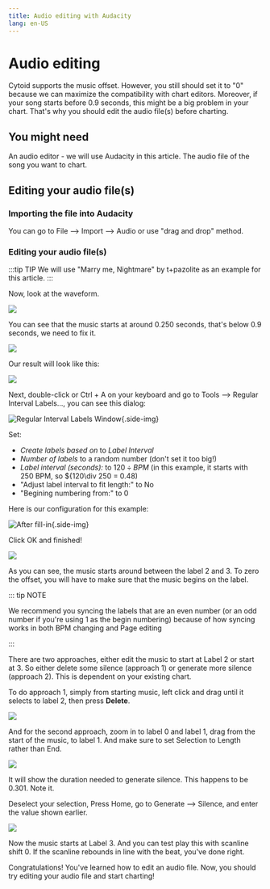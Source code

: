 ```yaml
---
title: Audio editing with Audacity
lang: en-US
---
```


# Audio editing

Cytoid supports the music offset. However, you still should set it to "0" because we can maximize the compatibility with chart editors. Moreover, if your song starts before 0.9 seconds, this might be a big problem in your chart. That's why you should edit the audio file(s) before charting.

## You might need

An audio editor - we will use Audacity in this article.
The audio file of the song you want to chart.

## Editing your audio file(s)


### Importing the file into Audacity

You can go to File --> Import --> Audio or use "drag and drop" method.

### Editing your audio file(s)

:::tip TIP
We will use "Marry me, Nightmare" by t+pazolite as an example for this article.
:::

Now, look at the waveform.

![](./_sources_audio.md/start.png)

You can see that the music starts at around 0.250 seconds, that's below 0.9 seconds, we need to fix it.

![](./_sources_audio.md/slience.png)

Our result will look like this:

![](./_sources_audio.md/after.png)

Next, double-click or Ctrl + A on your keyboard and go to Tools --> Regular Interval Labels..., you can see this dialog:

![Regular Interval Labels Window](./_sources_audio.md/labels_window.png){.side-img}

Set:
- *Create labels based on* to *Label Interval*
- *Number of labels* to a random number (don't set it too big!)
- *Label interval (seconds):* to ${120 \div BPM}$ (in this example, it starts with 250 BPM, so ${120\div 250 = 0.48)
- "Adjust label interval to fit length:" to No
- "Begining numbering from:" to 0

Here is our configuration for this example:

![After fill-in](./_sources_audio.md/labels_after.png){.side-img}

Click OK and finished!

![](./_sources_audio.md/result.png)

As you can see, the music starts around between the label 2 and 3. To zero the offset, you will have to make sure that the music begins on the label.

::: tip NOTE

We recommend you syncing the labels that are an even number (or an odd number if you're using 1 as the begin numbering) because of how syncing works in both BPM changing and Page editing

:::

There are two approaches, either edit the music to start at Label 2 or start at 3. So either delete some silence (approach 1) or generate more silence (approach 2). This is dependent on your existing chart.

To do approach 1, simply from starting music, left click and drag until it selects to label 2, then press **Delete**.

![](./_sources_audio.md/appr1.png)

And for the second approach, zoom in to label 0 and label 1, drag from the start of the music, to label 1. And make sure to set Selection to Length rather than End.

![](./_sources_audio.md/appr2.png)

It will show the duration needed to generate silence. This happens to be 0.301. Note it.

Deselect your selection, Press Home, go to Generate --> Silence, and enter the value shown earlier.

![](./_sources_audio.md/appr2_after.png)

Now the music starts at Label 3. And you can test play this with scanline shift 0. If the scanline rebounds in line with the beat, you've done right.

Congratulations! You've learned how to edit an audio file. Now, you should try editing your audio file and start charting!

